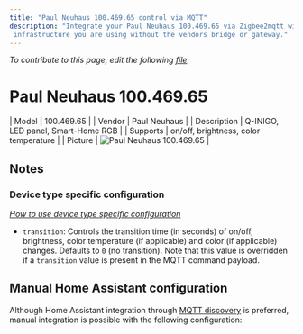 ```yaml
---
title: "Paul Neuhaus 100.469.65 control via MQTT"
description: "Integrate your Paul Neuhaus 100.469.65 via Zigbee2mqtt with whatever smart home
 infrastructure you are using without the vendors bridge or gateway."
---
```


*To contribute to this page, edit the following
[file](https://github.com/Koenkk/zigbee2mqtt.io/blob/master/docs/devices/100.469.65.md)*

# Paul Neuhaus 100.469.65

| Model | 100.469.65  |
| Vendor  | Paul Neuhaus  |
| Description | Q-INIGO, LED panel, Smart-Home RGB |
| Supports | on/off, brightness, color temperature |
| Picture | ![Paul Neuhaus 100.469.65](./assets/devices/100.469.65.jpg) |

## Notes


### Device type specific configuration
*[How to use device type specific configuration](../information/configuration.md)*


* `transition`: Controls the transition time (in seconds) of on/off, brightness,
color temperature (if applicable) and color (if applicable) changes. Defaults to `0` (no transition).
Note that this value is overridden if a `transition` value is present in the MQTT command payload.


## Manual Home Assistant configuration
Although Home Assistant integration through [MQTT discovery](../integration/home_assistant) is preferred,
manual integration is possible with the following configuration:
